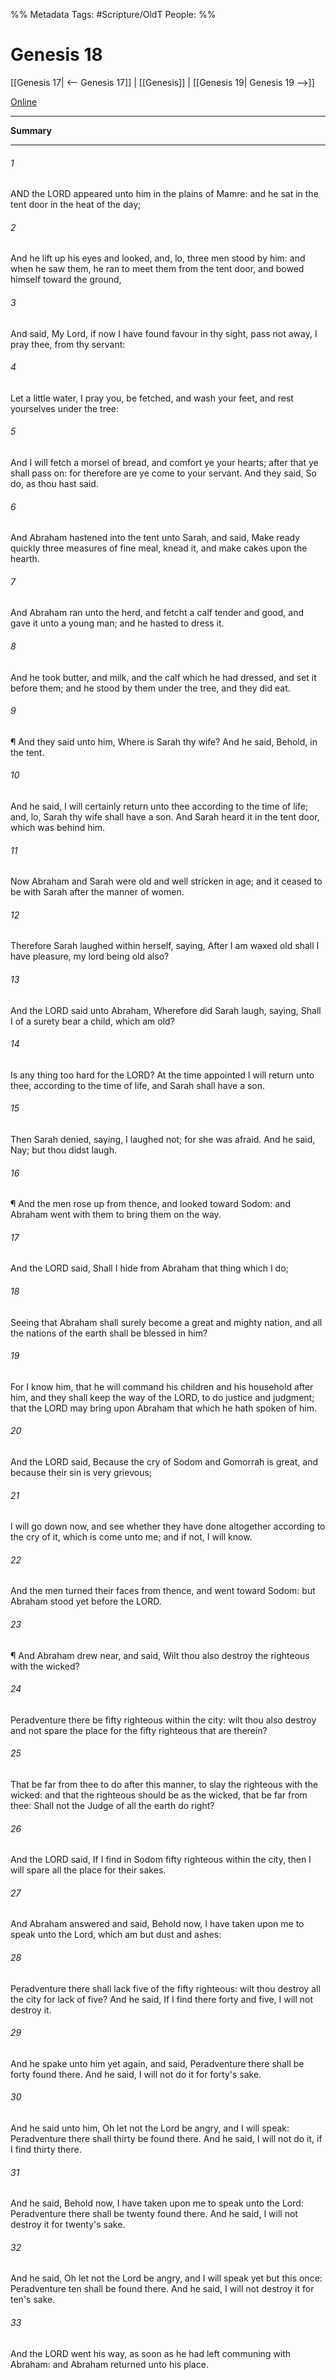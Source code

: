 

%% Metadata
Tags: #Scripture/OldT
People: 
%%
# Genesis 18
[[Genesis 17| <-- Genesis 17]] | [[Genesis]] | [[Genesis 19| Genesis 19 -->]]

[Online](https://churchofjesuschrist.org/study/scriptures/ot/gen/18?lang=eng)

---
__Summary__



---

###### 1
AND the LORD appeared unto him in the plains of Mamre: and he sat in the tent door in the heat of the day;
###### 2
And he lift up his eyes and looked, and, lo, three men stood by him: and when he saw them, he ran to meet them from the tent door, and bowed himself toward the ground,
###### 3
And said, My Lord, if now I have found favour in thy sight, pass not away, I pray thee, from thy servant:
###### 4
Let a little water, I pray you, be fetched, and wash your feet, and rest yourselves under the tree:
###### 5
And I will fetch a morsel of bread, and comfort ye your hearts; after that ye shall pass on: for therefore are ye come to your servant.  And they said, So do, as thou hast said.
###### 6
And Abraham hastened into the tent unto Sarah, and said, Make ready quickly three measures of fine meal, knead it, and make cakes upon the hearth.
###### 7
And Abraham ran unto the herd, and fetcht a calf tender and good, and gave it unto a young man; and he hasted to dress it.
###### 8
And he took butter, and milk, and the calf which he had dressed, and set it before them; and he stood by them under the tree, and they did eat.
###### 9
¶ And they said unto him, Where is Sarah thy wife?  And he said, Behold, in the tent.
###### 10
And he said, I will certainly return unto thee according to the time of life; and, lo, Sarah thy wife shall have a son.  And Sarah heard it in the tent door, which was behind him.
###### 11
Now Abraham and Sarah were old and well stricken in age; and it ceased to be with Sarah after the manner of women.
###### 12
Therefore Sarah laughed within herself, saying, After I am waxed old shall I have pleasure, my lord being old also?
###### 13
And the LORD said unto Abraham, Wherefore did Sarah laugh, saying, Shall I of a surety bear a child, which am old?
###### 14
Is any thing too hard for the LORD?  At the time appointed I will return unto thee, according to the time of life, and Sarah shall have a son.
###### 15
Then Sarah denied, saying, I laughed not; for she was afraid.  And he said, Nay; but thou didst laugh.
###### 16
¶ And the men rose up from thence, and looked toward Sodom: and Abraham went with them to bring them on the way.
###### 17
And the LORD said, Shall I hide from Abraham that thing which I do;
###### 18
Seeing that Abraham shall surely become a great and mighty nation, and all the nations of the earth shall be blessed in him?
###### 19
For I know him, that he will command his children and his household after him, and they shall keep the way of the LORD, to do justice and judgment; that the LORD may bring upon Abraham that which he hath spoken of him.
###### 20
And the LORD said, Because the cry of Sodom and Gomorrah is great, and because their sin is very grievous;
###### 21
I will go down now, and see whether they have done altogether according to the cry of it, which is come unto me; and if not, I will know.
###### 22
And the men turned their faces from thence, and went toward Sodom: but Abraham stood yet before the LORD.
###### 23
¶ And Abraham drew near, and said, Wilt thou also destroy the righteous with the wicked?
###### 24
Peradventure there be fifty righteous within the city: wilt thou also destroy and not spare the place for the fifty righteous that are therein?
###### 25
That be far from thee to do after this manner, to slay the righteous with the wicked: and that the righteous should be as the wicked, that be far from thee: Shall not the Judge of all the earth do right?
###### 26
And the LORD said, If I find in Sodom fifty righteous within the city, then I will spare all the place for their sakes.
###### 27
And Abraham answered and said, Behold now, I have taken upon me to speak unto the Lord, which am but dust and ashes:
###### 28
Peradventure there shall lack five of the fifty righteous: wilt thou destroy all the city for lack of five?  And he said, If I find there forty and five, I will not destroy it.
###### 29
And he spake unto him yet again, and said, Peradventure there shall be forty found there.  And he said, I will not do it for forty's sake.
###### 30
And he said unto him, Oh let not the Lord be angry, and I will speak: Peradventure there shall thirty be found there.  And he said, I will not do it, if I find thirty there.
###### 31
And he said, Behold now, I have taken upon me to speak unto the Lord: Peradventure there shall be twenty found there.  And he said, I will not destroy it for twenty's sake.
###### 32
And he said, Oh let not the Lord be angry, and I will speak yet but this once: Peradventure ten shall be found there.  And he said, I will not destroy it for ten's sake.
###### 33
And the LORD went his way, as soon as he had left communing with Abraham: and Abraham returned unto his place.



